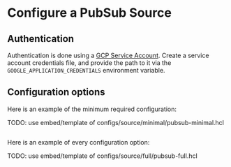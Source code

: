 # Configure a PubSub Source

## Authentication

Authentication is done using a [GCP Service Account](https://cloud.google.com/docs/authentication/application-default-credentials#attached-sa). Create a service account credentials file, and provide the path to it via the `GOOGLE_APPLICATION_CREDENTIALS` environment variable.


## Configuration options

Here is an example of the minimum required configuration:


TODO: use embed/template of configs/source/minimal/pubsub-minimal.hcl

```hcl
```

Here is an example of every configuration option:


TODO: use embed/template of configs/source/full/pubsub-full.hcl

```hcl
```